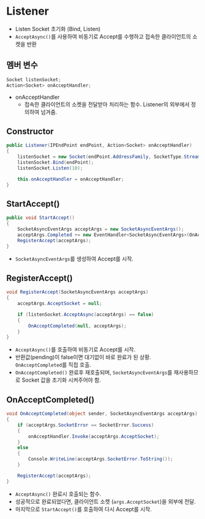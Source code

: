 # Listener
- Listen Socket 초기화 (Bind, Listen)
- `AcceptAsync()`를 사용하여 비동기로 Accept를 수행하고 접속한 클라이언트의 소켓을 반환

## 멤버 변수
```c#
Socket listenSocket;
Action<Socket> onAcceptHandler;
```
- onAcceptHandler
  - 접속한 클라이언트의 소켓을 전달받아 처리하는 함수. Listener의 외부에서 정의하여 넘겨줌.

## Constructor
```c#
public Listener(IPEndPoint endPoint, Action<Socket> onAcceptHandler)
{ 
    listenSocket = new Socket(endPoint.AddressFamily, SocketType.Stream, ProtocolType.Tcp);
    listenSocket.Bind(endPoint);
    listenSocket.Listen(10);

    this.onAcceptHandler = onAcceptHandler;
}
```

## StartAccept()
```c#
public void StartAccept()
{
    SocketAsyncEventArgs acceptArgs = new SocketAsyncEventArgs();
    acceptArgs.Completed += new EventHandler<SocketAsyncEventArgs>(OnAcceptCompleted);
    RegisterAccept(acceptArgs);
}
```
- `SocketAsyncEventArgs`를 생성하여 Accept를 시작.

## RegisterAccept()
```c#
void RegisterAccept(SocketAsyncEventArgs acceptArgs)
{
    acceptArgs.AcceptSocket = null;

    if (listenSocket.AcceptAsync(acceptArgs) == false)
    {
        OnAcceptCompleted(null, acceptArgs);
    }
}
```
- `AcceptAsync()`를 호출하여 비동기로 Accept를 시작.
- 반환값(pending)이 false이면 대기없이 바로 완료가 된 상황. `OnAcceptCompleted`를 직접 호출.
- `OnAcceptCompleted()` 완료후 재호출되며, `SocketAsyncEventArgs`를 재사용하므로 Socket 값을 초기화 시켜주어야 함.

## OnAcceptCompleted()
```c#
void OnAcceptCompleted(object sender, SocketAsyncEventArgs acceptArgs)
{
    if (acceptArgs.SocketError == SocketError.Success)
    {
        onAcceptHandler.Invoke(acceptArgs.AcceptSocket);
    }
    else 
    {
        Console.WriteLine(acceptArgs.SocketError.ToString());
    }

    RegisterAccept(acceptArgs);
}
```
- `AcceptAsync()` 완료시 호출되는 함수.
- 성공적으로 완료되었다면, 클라이언트 소켓 (`args.AcceptSocket`)을 외부에 전달.
- 마지막으로 `StartAccept()`를 호출하여 다시 Accept를 시작.
